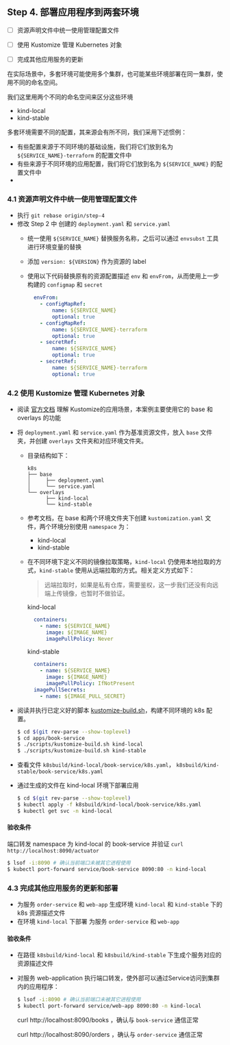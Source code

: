 Step 4. 部署应用程序到两套环境
--

- [ ] 资源声明文件中统一使用管理配置文件
- [ ] 使用 Kustomize 管理 Kubernetes 对象
- [ ] 完成其他应用服务的更新


在实际场景中，多套环境可能使用多个集群，也可能某些环境部署在同一集群，使用不同的命名空间。

我们这里用两个不同的命名空间来区分这些环境
- kind-local
- kind-stable

多套环境需要不同的配置，其来源会有所不同，我们采用下述惯例：
- 有些配置来源于不同环境的基础设施，我们将它们放到名为 `${SERVICE_NAME}-terraform` 的配置文件中
- 有些来源于不同环境的应用配置，我们将它们放到名为 `${SERVICE_NAME}` 的配置文件中
-
### 4.1 资源声明文件中统一使用管理配置文件
- 执行 `git rebase origin/step-4`
- 修改 Step 2 中 创建的 `deployment.yaml` 和 `service.yaml`
  - 统一使用 `${SERVICE_NAME}` 替换服务名称，之后可以通过 `envsubst` 工具进行环境变量的替换
  - 添加 `version: ${VERSION}` 作为资源的 label
  - 使用以下代码替换原有的资源配置描述 `env` 和 `envFrom`，从而使用上一步构建的 `configmap` 和 `secret`

    ```yaml
      envFrom:
        - configMapRef:
            name: ${SERVICE_NAME}
            optional: true
        - configMapRef:
            name: ${SERVICE_NAME}-terraform
            optional: true
        - secretRef:
            name: ${SERVICE_NAME}
            optional: true
        - secretRef:
            name: ${SERVICE_NAME}-terraform
            optional: true
    ```

### 4.2 使用 Kustomize 管理 Kubernetes 对象

- 阅读 [官方文档](https://kubernetes.io/zh-cn/docs/tasks/manage-kubernetes-objects/kustomization/) 理解 Kustomize的应用场景，本案例主要使用它的 base 和 overlays 的功能
- 将 `deployment.yaml` 和 `service.yaml` 作为基准资源文件，放入 `base` 文件夹，并创建 `overlays` 文件夹和对应环境文件夹。
  - 目录结构如下：
    ```text
    k8s
    ├── base
    │     ├── deployment.yaml
    │     └── service.yaml
    └── overlays
          ├── kind-local
          └── kind-stable
    ```
  - 参考文档，在 base 和两个环境文件夹下创建 `kustomization.yaml` 文件，两个环境分别使用 `namespace` 为：
    - kind-local
    - kind-stable
  - 在不同环境下定义不同的镜像拉取策略，`kind-local` 仍使用本地拉取的方式，`kind-stable` 使用从远端拉取的方式。相关定义方式如下：
    > 远端拉取时，如果是私有仓库，需要鉴权，这一步我们还没有向远端上传镜像，也暂时不做验证。

    kind-local
      ```yaml
        containers:
          - name: ${SERVICE_NAME}
            image: ${IMAGE_NAME}
            imagePullPolicy: Never
      ```
    kind-stable
      ```yaml
        containers:
          - name: ${SERVICE_NAME}
            image: ${IMAGE_NAME}
            imagePullPolicy: IfNotPresent
        imagePullSecrets:
          - name: ${IMAGE_PULL_SECRET}
      ```

- 阅读并执行已定义好的脚本 [kustomize-build.sh](../apps/book-service/scripts/kustomize-build.sh)，构建不同环境的 k8s 配置。
  ```bash
  $ cd $(git rev-parse --show-toplevel)
  $ cd apps/book-service
  $ ./scripts/kustomize-build.sh kind-local
  $ ./scripts/kustomize-build.sh kind-stable
  ```
- 查看文件 `k8sbuild/kind-local/book-service/k8s.yaml`， `k8sbuild/kind-stable/book-service/k8s.yaml`
- 通过生成的文件在 kind-local 环境下部署应用
  ```bash
  $ cd $(git rev-parse --show-toplevel)
  $ kubectl apply -f k8sbuild/kind-local/book-service/k8s.yaml
  $ kubectl get svc -n kind-local
  ```

#### 验收条件

端口转发 namespace 为 kind-local 的 book-service 并验证 `curl http://localhost:8090/actuator`

```bash
$ lsof -i:8090 # 确认当前端口未被其它进程使用
$ kubectl port-forward service/book-service 8090:80 -n kind-local
```

### 4.3 完成其他应用服务的更新和部署

- 为服务 `order-service` 和 `web-app` 生成环境 `kind-local` 和 `kind-stable` 下的 k8s 资源描述文件
- 在环境 `kind-local` 下部署 为服务 `order-service` 和 `web-app`

#### 验收条件

- 在路径 `k8sbuild/kind-local` 和 `k8sbuild/kind-stable` 下生成个服务对应的资源描述文件

- 对服务 web-application 执行端口转发，使外部可以通过Service访问到集群内的应用程序：

  ```bash
  $ lsof -i:8090 # 确认当前端口未被其它进程使用
  $ kubectl port-forward service/web-app 8090:80 -n kind-local
  ```

  curl http://localhost:8090/books ，确认与 `book-service` 通信正常

  curl http://localhost:8090/orders ，确认与 `order-service` 通信正常
